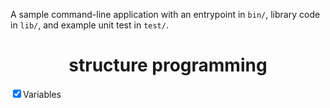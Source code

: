 A sample command-line application with an entrypoint in `bin/`, library code
in `lib/`, and example unit test in `test/`.
<h1 style="text-align:center;">structure programming</h1>
<label for="variables">
<input type="checkbox" id="variables" name="sp" checked>Variables</label>
